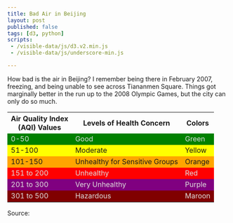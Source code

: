 ```yaml
---
title: Bad Air in Beijing
layout: post
published: false
tags: [d3, python]
scripts:
 - /visible-data/js/d3.v2.min.js
 - /visible-data/js/underscore-min.js

---
```

<style type="text/css">
.aqi-green { background-color: green; color: #ddd; }
.aqi-green:hover { color: #333; }
.aqi-yellow { background-color: yellow; }
.aqi-orange { background-color: orange; }
.aqi-purple { background-color: purple; color: #ddd; }
.aqi-purple:hover { color: #333; }
.aqi-maroon { background-color: maroon; color: #ddd; }
.aqi-maroon:hover { color: #333; }
.aqi-red { background-color: red; color: #ddd; }
.aqi-red:hover { color: #333; }

#chart rect {
  stroke-width: 0.1;
}

#chart path {
  fill: #ddd;
}
</style>

How bad is the air in Beijing? I remember being there in February 2007, freezing, and being unable to see across Tiananmen Square. Things got marginally better in the run up to the 2008 Olympic Games, but the city can only do so much.

<div id="chart"> </div>

<table class="table">
    <tbody>
      <tr>
      </tr><tr>
        <th>Air Quality Index<br>
          (AQI) Values</th>
        <th>Levels of Health Concern</th>
        <th>Colors</th>
      </tr>
      <tr class="aqi-green">
        <td>0-50 </td>
        <td> Good</td>
        <td>Green</td>
      </tr>
      <tr class="aqi-yellow">
        <td>51-100 </td>
        <td>Moderate</td>
        <td>Yellow</td>
      </tr>
      <tr class="aqi-orange">
        <td>101-150 </td>
        <td>Unhealthy for Sensitive Groups </td>
        <td>Orange</td>
      </tr>
      <tr class="aqi-red">
        <td>151 to 200</td>
        <td>Unhealthy </td>
        <td>Red</td>
      </tr>
      <tr class="aqi-purple">
        <td>201 to 300</td>
        <td> Very Unhealthy</td>
        <td> Purple</td>
      </tr>
      <tr class="aqi-maroon">
        <td>301 to 500</td>
        <td>Hazardous</td>
        <td>Maroon</td>
      </tr>
    </tbody>
  </table>

Source:

<script type="text/javascript">
// mise en place
var height = 200,
    width = 1000,
    pad = 20,
    url = "/visible-data/data/beijingair.csv";

var colors = d3.scale.linear()
    .range(['green', 'yellow', 'orange', 'red', 'purple', 'maroon'])
    .domain([0, 51, 101, 151, 201, 301]);

var format = d3.time.format('%m-%d-%Y %H:%M');

var x = d3.time.scale()
    .range([0, width]);

var y = d3.scale.linear()
    .range([height, 0])
    .domain([0, 525]); // max aqi

var chart = d3.select('#chart').append('svg')
    .style('height', height + pad)
    .style('width', width);

var area = d3.svg.area()
    .x(function(d) { return x(d.date); })
    .y0(height)
    .y1( function(d) { return height - y(d.aqi); });

function plot(data) {
    
}


d3.csv(url, function(data) {
    window.data = data;
    _.each(data, function(d, i) {
        d.aqi = +d.aqi;
        d.pm25 = +d.pm25;
        d.date = new Date(Date.parse(d.date));
    });

    // set our date range
    x.domain(d3.extent(_.pluck(data, 'date')));


    /***
    chart.selectAll('path')
        .data([data])
      .enter().append('path')
        .attr('d', area);
    ***/
    chart.selectAll('rect')
        .data(data)
      .enter().append('rect')
        .attr('x', function(d,i) { return x(d.date); })
        .attr('y', function(d) { return height - y(d.aqi); })
        .attr('height', function(d) { return y(d.aqi); })
        .attr('width', width / data.length)
        .style('stroke', function(d) { colors(d.aqi); })
        .style('fill', function(d) { colors(d.aqi); });

    /***
    chart.selectAll('line.bar')
        .data(data)
      .enter().append('line')
        .attr('class', 'bar')
        .attr('x1', function(d) { return x(d.date); })
        .attr('x2', function(d) { return x(d.date); })
        .attr('y1', height)
        .attr('y2', function(d) { return y(d.aqi); })
        .style('stroke-width', width / data.length)
        .style('stroke', function(d) { return colors(d.aqi); });
    ***/
});


</script>